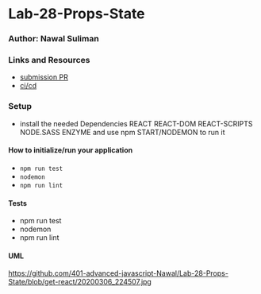 # Lab-28-Props-State

### Author: Nawal Suliman 

### Links and Resources
- [submission PR](https://github.com/401-advanced-javascript-Nawal/Lab-28-Props-State/pull/2)
- [ci/cd](https://github.com/401-advanced-javascript-Nawal/Lab-28-Props-State/actions)

### Setup
- install the needed Dependencies REACT REACT-DOM REACT-SCRIPTS NODE.SASS ENZYME and use npm START/NODEMON to run it 

#### How to initialize/run your application 
- `npm run test`
- `nodemon`
- `npm run lint` 

#### Tests
- npm run test
- nodemon  
- npm run lint 

#### UML
https://github.com/401-advanced-javascript-Nawal/Lab-28-Props-State/blob/get-react/20200306_224507.jpg